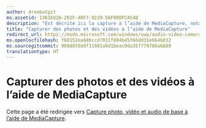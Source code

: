```yaml
---
author: drewbatgit
ms.assetid: 1361E82A-202F-40F7-9239-56F00DFCA54B
description: "Est décrite ici la capture à l’aide de MediaCapture, notamment l’initialisation et l’arrêt de MediaCapture, et la gestion des modifications d’orientation."
title: "Capturer des photos et des vidéos à l’aide de MediaCapture"
redirect_url: https://msdn.microsoft.com/windows/uwp/audio-video-camera/basic-photo-video-and-audio-capture-with-mediacapture/
ms.openlocfilehash: f60152ea846ccd7031f804b45f66dd31e6b4b832
ms.sourcegitcommit: 909d859a0f11981a8d1beac0da35f779786a6889
translationtype: HT
---
```

# <a name="capture-photos-and-video-with-mediacapture"></a>Capturer des photos et des vidéos à l’aide de MediaCapture

Cette page a été redirigée vers [Capture photo, vidéo et audio de base à l’aide de MediaCapture](basic-photo-video-and-audio-capture-with-MediaCapture.md).
